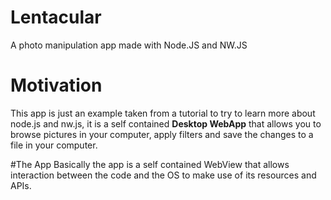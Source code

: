 # Lentacular
A photo manipulation app made with Node.JS and NW.JS

# Motivation
This app is just an example taken from a tutorial to try to learn more about node.js and nw.js, it is a self contained **Desktop WebApp** that allows you to
browse pictures in your computer, apply filters and save the changes to a file in your computer.

#The App
Basically the app is a self contained WebView that allows interaction between the code and the OS to make use of its resources and APIs.

